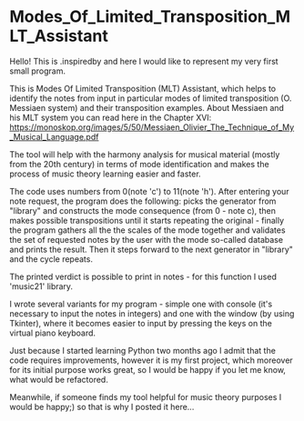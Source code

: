 # Modes_Of_Limited_Transposition_MLT_Assistant

Hello! This is .inspiredby and here I would like to represent my very first small program. 

This is Modes Of Limited Transposition (MLT) Assistant, which helps to identify the notes from input in particular modes of limited transposition (O. Messiaen system) and their transposition examples. About Messiaen and his MLT system you can read here in the Chapter XVI: https://monoskop.org/images/5/50/Messiaen_Olivier_The_Technique_of_My_Musical_Language.pdf

The tool will help with the harmony analysis for musical material (mostly from the 20th century) in terms of mode identification and makes the process of music theory learning easier and faster. 

The code uses numbers from 0(note 'c') to 11(note 'h'). After entering your note request, the program does the following: picks the generator from "library" and constructs the mode consequence (from 0 - note c), then makes possible transpositions until it starts repeating the original - finally the program gathers all the the scales of the mode together and validates the set of requested notes by the user with the mode so-called database and prints the result. Then it steps forward to the next generator in "library" and the cycle repeats.

The printed verdict is possible to print in notes - for this function I used 'music21' library. 

I wrote several variants for my program - simple one with console (it's necessary to input the notes in integers) and one with the window (by using Tkinter), where it becomes easier to input by pressing the keys on the virtual piano keyboard.

Just because I started learning Python two months ago I admit that the code requires improvements, however it is my first project, which moreover for its initial purpose works great, so I would be happy if you let me know, what would be refactored. 

Meanwhile, if someone finds my tool helpful for music theory purposes I would be happy;) so that is why I posted it here...

